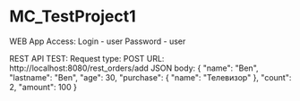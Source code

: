 # MC_TestProject1

WEB App Access:
Login - user
Password - user


REST API TEST:
Request type: POST
URL: http://localhost:8080/rest_orders/add
JSON body:
{
    "name": "Ben",
    "lastname": "Ben",
    "age": 30,
    "purchase": {
        "name": "Телевизор"
    },
    "count": 2,
    "amount": 100
}

